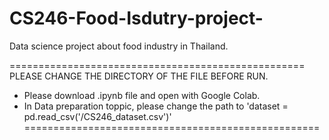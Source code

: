 # CS246-Food-Isdutry-project-
Data science project about food industry in Thailand.

===================================================
PLEASE CHANGE THE DIRECTORY OF THE FILE BEFORE RUN.
* Please download .ipynb file and open with Google Colab.
* In Data preparation toppic, please change the path to 
  'dataset = pd.read_csv('<your path that contain the dataset file>/CS246_dataset.csv')'
===================================================
